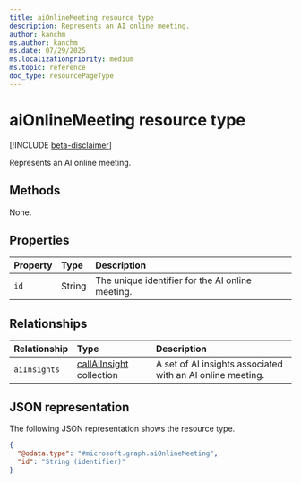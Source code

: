 ```yaml
---
title: aiOnlineMeeting resource type
description: Represents an AI online meeting.
author: kanchm
ms.author: kanchm
ms.date: 07/29/2025
ms.localizationpriority: medium
ms.topic: reference
doc_type: resourcePageType
---
```


# aiOnlineMeeting resource type

[!INCLUDE [beta-disclaimer](../includes/beta-disclaimer.md)]

Represents an AI online meeting.

## Methods

None.

## Properties

| Property | Type   | Description                                      |
|:---------|:-------|:-------------------------------------------------|
| `id`     | String | The unique identifier for the AI online meeting. |

## Relationships

| Relationship | Type                                         | Description                                                |
|:-------------|:---------------------------------------------|:-----------------------------------------------------------|
| `aiInsights` | [callAiInsight](callaiinsight.md) collection | A set of AI insights associated with an AI online meeting. |

## JSON representation

The following JSON representation shows the resource type.

``` json
{
  "@odata.type": "#microsoft.graph.aiOnlineMeeting",
  "id": "String (identifier)"
}
```
